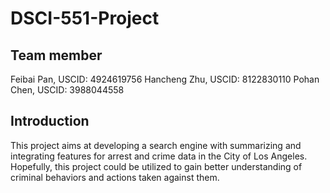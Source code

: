 # DSCI-551-Project

## Team member 

Feibai Pan, USCID: 4924619756
Hancheng Zhu, USCID: 8122830110
Pohan Chen, USCID: 3988044558 

## Introduction 

This project aims at developing a search engine with summarizing and integrating features for arrest and crime data in the City of Los Angeles. Hopefully, this project could be utilized to gain better understanding of criminal behaviors and actions taken against them.
